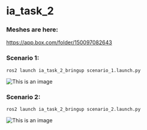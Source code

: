 # ia_task_2

### Meshes are here: 
https://app.box.com/folder/150097082643

### Scenario 1:
```
ros2 launch ia_task_2_bringup scenario_1.launch.py
```
![This is an image](/images/scenario_1.png)

### Scenario 2:
```
ros2 launch ia_task_2_bringup scenario_2.launch.py
```
![This is an image](/images/scenario_2.png)

